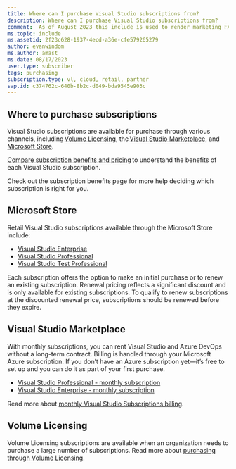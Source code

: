 ```yaml
---
title: Where can I purchase Visual Studio subscriptions from?
description: Where can I purchase Visual Studio subscriptions from?
comment:  As of August 2023 this include is used to render marketing FAQ content for VS Subscriptions in the following portals - VSCom, Manage, and My portals. It was not used for learn.microsoft.com content at that time.  SMEs are Evan Windom and Larissa Crawford of Red Door Collaborative and Sharvari Dighe.
ms.topic: include
ms.assetid: 2f23c628-1937-4ecd-a36e-cfe579265279
author: evanwindom
ms.author: amast
ms.date: 08/17/2023
user.type: subscriber
tags: purchasing
subscription.type: vl, cloud, retail, partner
sap.id: c374762c-640b-8b2c-d049-bda9545e903c
---
```


## Where to purchase subscriptions 

Visual Studio subscriptions are available for purchase through various channels, including [Volume Licensing](https://www.microsoft.com/licensing/default), the [Visual Studio Marketplace](https://marketplace.visualstudio.com/subscriptions), and [Microsoft Store](https://www.microsoft.com/store/collections/visualstudio).  

[Compare subscription benefits and pricing](https://visualstudio.microsoft.com/vs/pricing/) to understand the benefits of each Visual Studio subscription. 

Check out the subscription benefits page for more help deciding which subscription is right for you.   

## Microsoft Store 

Retail Visual Studio subscriptions available through the Microsoft Store include: 

+ [Visual Studio Enterprise](https://www.microsoft.com/p/visual-studio-enterprise-subscription/dg7gmgf0dst4?activetab=pivot%3aoverviewtab)
+ [Visual Studio Professional](https://www.microsoft.com/p/visual-studio-professional-subscription/dg7gmgf0dst3?activetab=pivot%3aoverviewtab)
+ [Visual Studio Test Professional](https://www.microsoft.com/p/visual-studio-test-professional-subscription/dg7gmgf0dst6?activetab=pivot%3aoverviewtab) 

Each subscription offers the option to make an initial purchase or to renew an existing subscription. Renewal pricing reflects a significant discount and is only available for existing subscriptions. To qualify to renew subscriptions at the discounted renewal price, subscriptions should be renewed before they expire. 

## Visual Studio Marketplace 

With monthly subscriptions, you can rent Visual Studio and Azure DevOps without a long-term contract. Billing is handled through your Microsoft Azure subscription. If you don’t have an Azure subscription yet—it’s free to set up and you can do it as part of your first purchase.  

+ [Visual Studio Professional - monthly subscription](https://marketplace.visualstudio.com/items?itemName=ms.vs-professional-monthly) 
+ [Visual Studio Enterprise - monthly subscription](https://marketplace.visualstudio.com/items?itemName=ms.vs-enterprise-monthly) 

Read more about [monthly Visual Studio Subscriptions billing](https://learn.microsoft.com/visualstudio/subscriptions/vscloud-billing-faq). 

## Volume Licensing 

Volume Licensing subscriptions are available when an organization needs to purchase a large number of subscriptions. Read more about [purchasing through Volume Licensing](https://www.microsoft.com/licensing/how-to-buy/how-to-buy).
